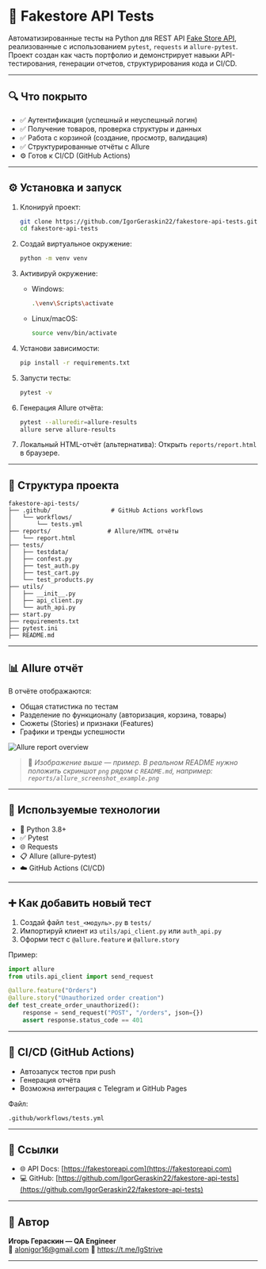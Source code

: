 # 🛒 Fakestore API Tests

Автоматизированные тесты на Python для REST API [Fake Store API](https://fakestoreapi.com), реализованные с использованием `pytest`, `requests` и `allure-pytest`. Проект создан как часть портфолио и демонстрирует навыки API-тестирования, генерации отчетов, структурирования кода и CI/CD.

---

## 🔍 Что покрыто

- ✅ Аутентификация (успешный и неуспешный логин)
- ✅ Получение товаров, проверка структуры и данных
- ✅ Работа с корзиной (создание, просмотр, валидация)
- ✅ Структурированные отчёты с Allure
- ⚙️ Готов к CI/CD (GitHub Actions)

---

## ⚙️ Установка и запуск

1. Клонируй проект:
   ```bash
   git clone https://github.com/IgorGeraskin22/fakestore-api-tests.git
   cd fakestore-api-tests
   ```

2. Создай виртуальное окружение:
   ```bash
   python -m venv venv
   ```

3. Активируй окружение:
   - Windows:
     ```bash
     .\venv\Scripts\activate
     ```
   - Linux/macOS:
     ```bash
     source venv/bin/activate
     ```

4. Установи зависимости:
   ```bash
   pip install -r requirements.txt
   ```

5. Запусти тесты:
   ```bash
   pytest -v
   ```

6. Генерация Allure отчёта:
   ```bash
   pytest --alluredir=allure-results
   allure serve allure-results
   ```

7. Локальный HTML-отчёт (альтернатива):
   Открыть `reports/report.html` в браузере.

---

## 📂 Структура проекта

```text
fakestore-api-tests/
├── .github/                 # GitHub Actions workflows
│   └── workflows/
│       └── tests.yml
├── reports/                # Allure/HTML отчёты
│   └── report.html
├── tests/
│   ├── testdata/
│   ├── confest.py
│   ├── test_auth.py
│   ├── test_cart.py
│   └── test_products.py
├── utils/
│   ├── __init__.py
│   ├── api_client.py
│   └── auth_api.py
├── start.py
├── requirements.txt
├── pytest.ini
├── README.md
```

---

## 📊 Allure отчёт

В отчёте отображаются:

- Общая статистика по тестам
- Разделение по функционалу (авторизация, корзина, товары)
- Сюжеты (Stories) и признаки (Features)
- Графики и тренды успешности

![Allure report overview](https://raw.githubusercontent.com/IgorGeraskin22/fakestore-api-tests/main/reports/allure_screenshot_example.png)

> 🔽 *Изображение выше — пример. В реальном README нужно положить скриншот `png` рядом с `README.md`, например: `reports/allure_screenshot_example.png`*

---

## 🧰 Используемые технологии

- 🐍 Python 3.8+
- ✅ Pytest
- 🌐 Requests
- 📋 Allure (allure-pytest)
- ☁️ GitHub Actions (CI/CD)

---

## ➕ Как добавить новый тест

1. Создай файл `test_<модуль>.py` в `tests/`
2. Импортируй клиент из `utils/api_client.py` или `auth_api.py`
3. Оформи тест с `@allure.feature` и `@allure.story`

Пример:
```python
import allure
from utils.api_client import send_request

@allure.feature("Orders")
@allure.story("Unauthorized order creation")
def test_create_order_unauthorized():
    response = send_request("POST", "/orders", json={})
    assert response.status_code == 401
```

---

## 🔄 CI/CD (GitHub Actions)

- Автозапуск тестов при push
- Генерация отчёта
- Возможна интеграция с Telegram и GitHub Pages

Файл:
```
.github/workflows/tests.yml
```

---

## 🔗 Ссылки

- 🌐 API Docs: [https://fakestoreapi.com](https://fakestoreapi.com)
- 💻 GitHub: [https://github.com/IgorGeraskin22/fakestore-api-tests](https://github.com/IgorGeraskin22/fakestore-api-tests)

---

## 👤 Автор

**Игорь Гераскин — QA Engineer**  
📧 alonigor16@gmail.com
💼 https://t.me/IgStrive

---
